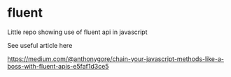 # fluent
Little repo showing use of fluent api in javascript

See useful article here 

https://medium.com/@anthonygore/chain-your-javascript-methods-like-a-boss-with-fluent-apis-e5faf1d3ce5
